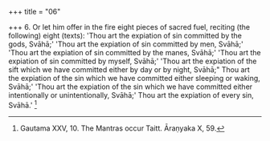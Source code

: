 +++
title = "06"

+++
6. Or let him offer in the fire eight pieces of sacred fuel, reciting (the following) eight (texts): 'Thou art the expiation of sin committed by the gods, Svāhā;' 'Thou art the expiation of sin committed by men, Svāhā;' 'Thou art the expiation of sin committed by the manes, Svāhā;' 'Thou art the expiation of sin committed by myself, Svāhā;' 'Thou art the expiation of the sift which we have committed either by day or by night, Svāhā;" Thou art the expiation of the sin which we have committed either sleeping or waking, Svāhā;' 'Thou art the expiation of the sin which we have committed either intentionally or unintentionally, Svāhā;' Thou art the expiation of every sin, Svāhā.' [^4] 


[^4]:  Gautama XXV, 10. The Mantras occur Taitt. Āraṇyaka X, 59.
